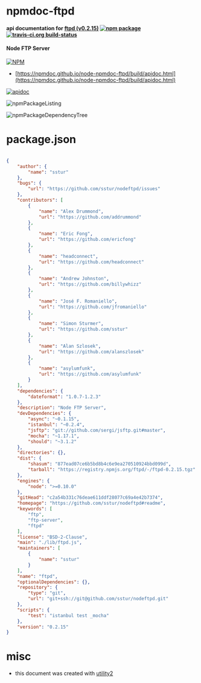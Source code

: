 # npmdoc-ftpd

#### api documentation for  [ftpd (v0.2.15)](https://github.com/sstur/nodeftpd#readme)  [![npm package](https://img.shields.io/npm/v/npmdoc-ftpd.svg?style=flat-square)](https://www.npmjs.org/package/npmdoc-ftpd) [![travis-ci.org build-status](https://api.travis-ci.org/npmdoc/node-npmdoc-ftpd.svg)](https://travis-ci.org/npmdoc/node-npmdoc-ftpd)

#### Node FTP Server

[![NPM](https://nodei.co/npm/ftpd.png?downloads=true&downloadRank=true&stars=true)](https://www.npmjs.com/package/ftpd)

- [https://npmdoc.github.io/node-npmdoc-ftpd/build/apidoc.html](https://npmdoc.github.io/node-npmdoc-ftpd/build/apidoc.html)

[![apidoc](https://npmdoc.github.io/node-npmdoc-ftpd/build/screenCapture.buildCi.browser.%252Ftmp%252Fbuild%252Fapidoc.html.png)](https://npmdoc.github.io/node-npmdoc-ftpd/build/apidoc.html)

![npmPackageListing](https://npmdoc.github.io/node-npmdoc-ftpd/build/screenCapture.npmPackageListing.svg)

![npmPackageDependencyTree](https://npmdoc.github.io/node-npmdoc-ftpd/build/screenCapture.npmPackageDependencyTree.svg)



# package.json

```json

{
    "author": {
        "name": "sstur"
    },
    "bugs": {
        "url": "https://github.com/sstur/nodeftpd/issues"
    },
    "contributors": [
        {
            "name": "Alex Drummond",
            "url": "https://github.com/addrummond"
        },
        {
            "name": "Eric Fong",
            "url": "https://github.com/ericfong"
        },
        {
            "name": "headconnect",
            "url": "https://github.com/headconnect"
        },
        {
            "name": "Andrew Johnston",
            "url": "https://github.com/billywhizz"
        },
        {
            "name": "José F. Romaniello",
            "url": "https://github.com/jfromaniello"
        },
        {
            "name": "Simon Sturmer",
            "url": "https://github.com/sstur"
        },
        {
            "name": "Alan Szlosek",
            "url": "https://github.com/alanszlosek"
        },
        {
            "name": "asylumfunk",
            "url": "https://github.com/asylumfunk"
        }
    ],
    "dependencies": {
        "dateformat": "1.0.7-1.2.3"
    },
    "description": "Node FTP Server",
    "devDependencies": {
        "async": "~0.1.15",
        "istanbul": "~0.2.4",
        "jsftp": "git://github.com/sergi/jsftp.git#master",
        "mocha": "~1.17.1",
        "should": "~3.1.2"
    },
    "directories": {},
    "dist": {
        "shasum": "877ead07ce6b5bd8b4c6e9ea270510924bbd099d",
        "tarball": "https://registry.npmjs.org/ftpd/-/ftpd-0.2.15.tgz"
    },
    "engines": {
        "node": ">=0.10.0"
    },
    "gitHead": "c2a54b331c76deae611ddf28077c69a4e42b7374",
    "homepage": "https://github.com/sstur/nodeftpd#readme",
    "keywords": [
        "ftp",
        "ftp-server",
        "ftpd"
    ],
    "license": "BSD-2-Clause",
    "main": "./lib/ftpd.js",
    "maintainers": [
        {
            "name": "sstur"
        }
    ],
    "name": "ftpd",
    "optionalDependencies": {},
    "repository": {
        "type": "git",
        "url": "git+ssh://git@github.com/sstur/nodeftpd.git"
    },
    "scripts": {
        "test": "istanbul test _mocha"
    },
    "version": "0.2.15"
}
```



# misc
- this document was created with [utility2](https://github.com/kaizhu256/node-utility2)
